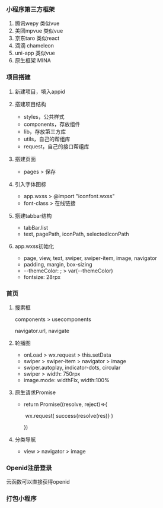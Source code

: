 ### 小程序第三方框架

1. 腾讯wepy 类似vue
2. 美团mpvue 类似vue
3. 京东taro 类似react
4. 滴滴 chameleon
5. uni-app 类似vue
6. 原生框架 MINA

### 项目搭建

1. 新建项目，填入appid
2. 搭建项目结构

   - styles，公共样式
   - components，存放组件
   - lib，存放第三方库
   - utils，自己的帮组库
   - request，自己的接口帮组库
3. 搭建页面

   - pages > 保存
4. 引入字体图标

   - app.wxss > @import "iconfont.wxss"
   - font-class > 在线链接
5. 搭建tabbar结构

   - tabBar.list
   - text, pagePath, iconPath, selectedIconPath
6. app.wxss初始化

   - page, view, text, swiper, swiper-item, image, navigator
   - padding, margin, box-sizing
   - --themeColor: ; > var(--themeColor)
   - fontsize: 28rpx

### 首页

1. 搜索框

   components > usecomponents

   navigator.url, navigate

2. 轮播图

   - onLoad > wx.request > this.setData
   - swiper > swiper-item > navigator > image
   - swiper.autoplay, indicator-dots, circular
   - swiper > width: 750rpx
   - image.mode: widthFix, width:100%

3. 原生请求Promise

   - return Promise((resolve, reject)=>{

     ​	wx.request( success{resolve(res)} )

     })

4. 分类导航

   - view > navigator > image

### Openid注册登录

云函数可以直接获得openid

### 打包小程序



